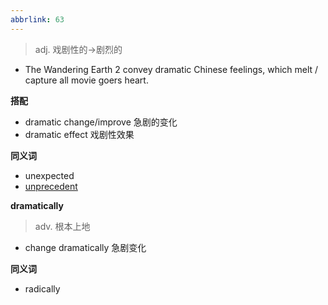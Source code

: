 ```yaml
---
abbrlink: 63
---
```

> adj. 戏剧性的->剧烈的

- The Wandering Earth 2 convey dramatic Chinese feelings, which melt / capture all movie goers heart.

**搭配**
- dramatic change/improve 急剧的变化
- dramatic effect 戏剧性效果

**同义词**
- unexpected
- [unprecedent](unprecedent.md)

**dramatically**
> adv. 根本上地

- change dramatically 急剧变化

**同义词**
- radically


